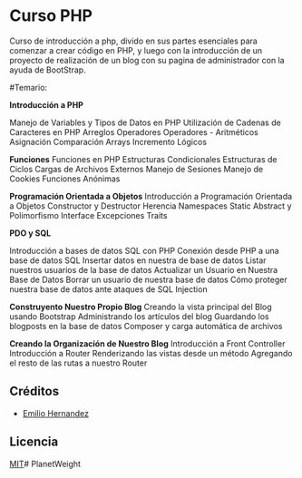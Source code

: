 # Curso PHP

Curso de introducción a php, divido en sus partes esenciales para comenzar a crear código en PHP, y luego con la introducción de un proyecto de realización de un blog con su pagina de administrador con la ayuda de BootStrap.

#Temario:

**Introducción a PHP**

Manejo de Variables y Tipos de Datos en PHP
Utilización de Cadenas de Caracteres en PHP
Arreglos
Operadores
Operadores - Aritméticos
Asignación
Comparación
Arrays
Incremento
Lógicos


**Funciones**
Funciones en PHP
Estructuras Condicionales
Estructuras de Ciclos
Cargas de Archivos Externos
Manejo de Sesiones
Manejo de Cookies
Funciones Anónimas


**Programación Orientada a Objetos**
Introducción a Programación Orientada a Objetos
Constructor y Destructor
Herencia
Namespaces
Static
Abstract y Polimorfismo
Interface
Excepciones
Traits


**PDO y SQL**

Introducción a bases de datos SQL con PHP
Conexión desde PHP a una base de datos SQL
Insertar datos en nuestra de base de datos
Listar nuestros usuarios de la base de datos
Actualizar un Usuario en Nuestra Base de Datos
Borrar un usuario de nuestra base de datos
Cómo proteger nuestra base de datos ante ataques de SQL Injection


**Construyento Nuestro Propio Blog**
Creando la vista principal del Blog usando Bootstrap
Administrando los artículos del blog
Guardando los blogposts en la base de datos
Composer y carga automática de archivos


**Creando la Organización de Nuestro Blog**
Introducción a Front Controller
Introducción a Router
Renderizando las vistas desde un método
Agregando el resto de las rutas a nuestro Router


## Créditos

- [Emilio Hernandez](https://www.linkedin.com/in/emilio-rafael-hernandez-perez-3a8bb540/)

## Licencia

[MIT](https://opensource.org/licenses/MIT)# PlanetWeight
